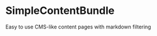 SimpleContentBundle
===================

Easy to use CMS-like content pages with markdown filtering
